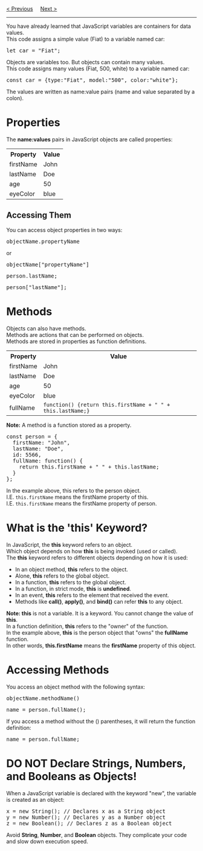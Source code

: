 <a href="/JS/Versions/History.md">&lt; Previous</a>
&nbsp;&nbsp;&nbsp;
<a href="/JS/Objects/Definition.md">Next &gt;</a>
<hr>
You have already learned that JavaScript variables are containers for data values.
<br>
This code assigns a simple value (Fiat) to a variable named car:
<pre>let car = "Fiat";</pre>
Objects are variables too. But objects can contain many values.
<br>
This code assigns many values (Fiat, 500, white) to a variable named car:
<pre>const car = {type:"Fiat", model:"500", color:"white"};</pre>
The values are written as name:value pairs (name and value separated by a colon).
<h1>Properties</h1>
The <b>name:values</b> pairs in JavaScript objects are called properties:
<table class="ws-table-all notranslate">
  <tr>
    <th>Property</th>
    <th>Value</th>
  </tr>
  <tr>
    <td>firstName</td>
    <td>John</td>
  </tr>
  <tr>
    <td>lastName</td>
    <td>Doe</td>
  </tr>
  <tr>
    <td>age</td>
    <td>50</td>
  </tr>
  <tr>
    <td>eyeColor</td>
    <td>blue</td>
  </tr>
</table>
<h2>Accessing Them</h2>
You can access object properties in two ways:
<pre>objectName.propertyName</pre>
or
<pre>objectName["propertyName"]</pre>
<pre>person.lastName;</pre>
<pre>person["lastName"];</pre>
<h1>Methods</h1>
Objects can also have methods.
<br>
Methods are actions that can be performed on objects.
<br>
Methods are stored in properties as function definitions.
<table class="ws-table-all notranslate">
  <tr>
    <th>Property</th>
    <th>Value</th>
  </tr>
  <tr>
    <td>firstName</td>
    <td>John</td>
  </tr>
  <tr>
    <td>lastName</td>
    <td>Doe</td>
  </tr>
  <tr>
    <td>age</td>
    <td>50</td>
  </tr>
  <tr>
    <td>eyeColor</td>
    <td>blue</td>
  </tr>
  <tr>
    <td>fullName</td>
    <td><code>function() {return this.firstName + " " + this.lastName;}</code></td>
  </tr>
</table>
<b>Note:</b> A method is a function stored as a property.
<pre>
const person = {
  firstName: "John",
  lastName: "Doe",
  id: 5566,
  fullName: function() {
    return this.firstName + " " + this.lastName;
  }
};
</pre>
In the example above, this refers to the person object.
<br>
I.E. <code>this.firstName</code> means the firstName property of this.
<br>
I.E. <code>this.firstName</code> means the firstName property of person.
<h1>What is the 'this' Keyword?</h1>
In JavaScript, the <b>this</b> keyword refers to an object.
<br>
Which object depends on how <b>this</b> is being invoked (used or called).
<br>
The <b>this</b> keyword refers to different objects depending on how it is used:
<ul>
  <li>In an object method, <b>this</b> refers to the object.</li>
  <li>Alone, <b>this</b> refers to the global object.</li>
  <li>In a function, <b>this</b> refers to the global object.</li>
  <li>In a function, in strict mode, <b>this</b> is <b>undefined</b>.</li>
  <li>In an event, <b>this</b> refers to the element that received the event.</li>
  <li>Methods like <b>call()</b>, <b>apply()</b>, and <b>bind()</b> can refer <b>this</b> to any object.</li>
</ul>
<b>Note: this</b> is not a variable. It is a keyword. You cannot change the value of <b>this</b>.
<br>
In a function definition, <b>this</b> refers to the "owner" of the function.
<br>
In the example above, <b>this</b> is the person object that "owns" the <b>fullName</b> function.
<br>
In other words, <b>this.firstName</b> means the <b>firstName</b> property of this object.
<h1>Accessing Methods</h1>
You access an object method with the following syntax:
<pre>objectName.methodName()</pre>
<pre>name = person.fullName();</pre>
If you access a method without the () parentheses, it will return the function definition:
<pre>name = person.fullName;</pre>
<h1>DO NOT Declare Strings, Numbers, and Booleans as Objects!</h1>
When a JavaScript variable is declared with the keyword "new", the variable is created as an object:
<pre>
x = new String(); // Declares x as a String object
y = new Number(); // Declares y as a Number object
z = new Boolean(); // Declares z as a Boolean object
</pre>
Avoid <b>String</b>, <b>Number</b>, and <b>Boolean</b> objects. They complicate your code and slow down execution speed.
